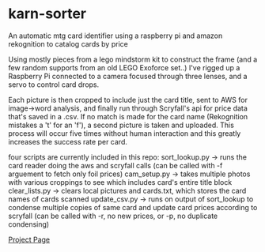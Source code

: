 # karn-sorter
An automatic mtg card identifier using a raspberry pi and amazon rekognition to catalog cards by price

Using mostly pieces from a lego mindstorm kit to construct the frame (and a few random supports from an old LEGO Exoforce set..) I've rigged up a Raspberry Pi connected to a camera focused through three lenses, and a servo to control card drops.

Each picture is then cropped to include just the card title, sent to AWS for image->word analysis, and finally run through Scryfall's api for price data that's saved in a .csv. If no match is made for the card name (Rekognition mistakes a 't' for an 'f'), a second picture is taken and uploaded. This process will occur five times without human interaction and this greatly increases the success rate per card.

four scripts are currently included in this repo:
sort_lookup.py -> runs the card reader doing the aws and scryfall calls (can be called with -f arguement to fetch only foil prices)
cam_setup.py -> takes multiple photos with various croppings to see which includes card's entire title block
clear_lists.py -> clears local pictures and cards.txt, which stores the card names of cards scanned
update_csv.py -> runs on output of sort_lookup to condense multiple copies of same card and update card prices according to scryfall (can be called with -r, no new prices, or -p, no duplicate condensing)

[Project Page](https://www.hackster.io/chev-eldrid/magic-the-gathering-card-pricer-a5e819)
